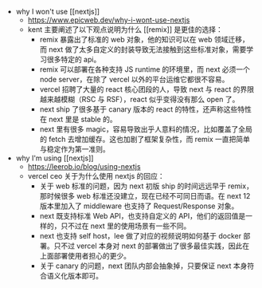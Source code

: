 - why I won't use [[nextjs]]
	- https://www.epicweb.dev/why-i-wont-use-nextjs
	- kent 主要阐述了以下观点说明为什么 [[remix]] 是更佳的选择：
		- remix 暴露出了标准的 web 对象，他的知识可以在 web 领域迁移，而 next 做了太多自定义的封装导致无法接触到这些标准对象，需要学习很多特定的 api。
		- remix 可以部署在各种支持 JS runtime 的环境里，而 next 必须一个 node server，在除了 vercel 以外的平台运维它都很不容易。
		- vercel 招聘了大量的 react 核心团段的人，导致 next 与 react 的界限越来越模糊（RSC 与 RSF），react 似乎变得没有那么 open 了。
		- next ship 了很多基于 canary 版本的 react 的特性，还声称这些特性在 next 里是 stable 的。
		- next 里有很多 magic，容易导致出乎人意料的情况，比如覆盖了全局的 fetch 去增加缓存。这也加剧了框架复杂性，而 remix 一直把简单与稳定作为第一准则。
- why I'm using [[nextjs]]
	- https://leerob.io/blog/using-nextjs
	- vercel ceo 关于为什么使用 nextjs 的回应：
		- 关于 web 标准的问题，因为 next 初版 ship 的时间远远早于 remix，那时候很多 web 标准还没建立，现在已经不可同日而语。在 next 12 版本里加入了 middleware 也支持了 Request/Response 对象。
		- next 既支持标准 Web API，也支持自定义的 API，他们的返回值是一样的，只不过在 next 里的使用场景有一些不同。
		- next 也支持 self host，lee 做了对应的视频说明如何基于 docker 部署。只不过 vercel 本身对 next 的部署做出了很多最佳实践，因此在上面部署使用者担心的更少。
		- 关于 canary 的问题，next 团队内部会抽象掉，只要保证 next 本身符合语义化版本即可。
